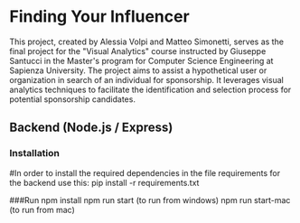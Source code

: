 # Finding Your Influencer

This project, created by Alessia Volpi and Matteo Simonetti, serves as the final project for the "Visual Analytics" course instructed by Giuseppe Santucci in the Master's program for Computer Science Engineering at Sapienza University. The project aims to assist a hypothetical user or organization in search of an individual for sponsorship. It leverages visual analytics techniques to facilitate the identification and selection process for potential sponsorship candidates.

## Backend (Node.js / Express)

### Installation
#In order to install the required dependencies in the file requirements for the backend use this:
pip install -r requirements.txt 

###Run
npm install
npm run start (to run from windows)
npm run start-mac (to run from mac)
